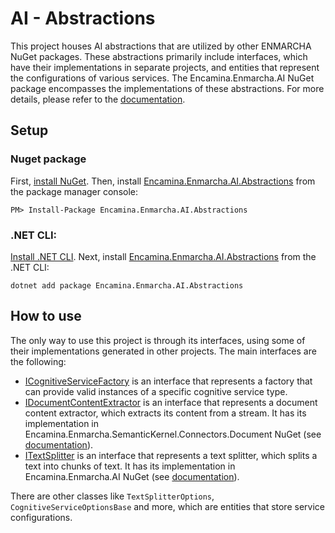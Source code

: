 ﻿# AI - Abstractions

This project houses AI abstractions that are utilized by other ENMARCHA NuGet packages. These abstractions primarily include interfaces, which have their implementations in separate projects, and entities that represent the configurations of various services. The Encamina.Enmarcha.AI NuGet package encompasses the implementations of these abstractions. For more details, please refer to the [documentation](../Encamina.Enmarcha.AI/README.md).

## Setup

### Nuget package

First, [install NuGet](http://docs.nuget.org/docs/start-here/installing-nuget). Then, install [Encamina.Enmarcha.AI.Abstractions](ToDo:NugetUrl) from the package manager console:

    PM> Install-Package Encamina.Enmarcha.AI.Abstractions

### .NET CLI:

[Install .NET CLI](https://learn.microsoft.com/en-us/dotnet/core/tools/). Next, install [Encamina.Enmarcha.AI.Abstractions](ToDo:NugetUrl) from the .NET CLI:

    dotnet add package Encamina.Enmarcha.AI.Abstractions

## How to use

The only way to use this project is through its interfaces, using some of their implementations generated in other projects. The main interfaces are the following:
- [ICognitiveServiceFactory](./ICognitiveServiceFactory.cs) is an interface that represents a factory that can provide valid instances of a specific cognitive service type.
- [IDocumentContentExtractor](./IDocumentContentExtractor.cs) is an interface that represents a document content extractor, which extracts its content from a stream. It has its implementation in Encamina.Enmarcha.SemanticKernel.Connectors.Document NuGet (see [documentation](../Encamina.Enmarcha.SemanticKernel.Connectors.Document/README.md)).
- [ITextSplitter](./ITextSplitter.cs) is an interface that represents a text splitter, which splits a text into chunks of text. It has its implementation in Encamina.Enmarcha.AI NuGet (see [documentation](../Encamina.Enmarcha.AI/README.md)).

There are other classes like `TextSplitterOptions`, `CognitiveServiceOptionsBase` and more, which are entities that store service configurations.